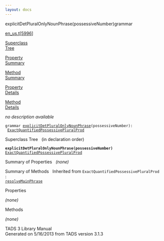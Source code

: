 ```yaml
---
layout: docs
---
```

<span class="title">explicitDetPluralOnlyNounPhrase(possessiveNumber)</span><span class="type">grammar</span>

[en_us.t](../file/en_us.t.html)\[[5996](../source/en_us.t.html#5996)\]

[Superclass  
Tree](#_SuperClassTree_)

[Property  
Summary](#_PropSummary_)

[Method  
Summary](#_MethodSummary_)

[Property  
Details](#_Properties_)

[Method  
Details](#_Methods_)



*no description available*

`grammar `<span class="gramalt">[`explicitDetPluralOnlyNounPhrase`](../object/explicitDetPluralOnlyNounPhrase.html)`(possessiveNumber)`</span>` :   `[`ExactQuantifiedPossessivePluralProd`](../object/ExactQuantifiedPossessivePluralProd.html)



<span id="_SuperClassTree_"></span>



<span class="hdln">Superclass Tree</span>   (in declaration order)



**`explicitDetPluralOnlyNounPhrase(possessiveNumber)`**  
[`ExactQuantifiedPossessivePluralProd`](../object/ExactQuantifiedPossessivePluralProd.html)  
<span id="_PropSummary_"></span>



<span class="hdln">Summary of Properties</span>  
*(none)* <span id="_MethodSummary_"></span>



<span class="hdln">Summary of Methods</span>  
Inherited from `ExactQuantifiedPossessivePluralProd` :  
[`resolveMainPhrase`](../object/ExactQuantifiedPossessivePluralProd.html#resolveMainPhrase)

<span id="_Properties_"></span>



<span class="hdln">Properties</span>  



*(none)* <span id="_Methods_"></span>



<span class="hdln">Methods</span>  



*(none)*



TADS 3 Library Manual  
Generated on 5/16/2013 from TADS version 3.1.3



